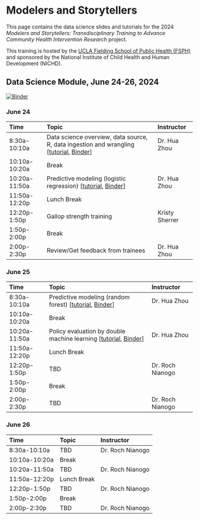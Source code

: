 # Modelers and Storytellers

This page contains the data science slides and tutorials for the 2024 *Modelers and Storytellers: Transdisciplinary Training to Advance Community Health Intervention Research* project.

This training is hosted by the [UCLA Fielding School of Public Health (FSPH)](https://ph.ucla.edu/) and sponsored by the National Institute of Child Health and Human Development (NICHD).

## Data Science Module, June 24-26, 2024

[![Binder](https://mybinder.org/badge_logo.svg)](https://mybinder.org/v2/gh/NIH-R25-ModelersAndStoryTellers/binder-sandbox.git/main?urlpath=git-pull?repo=https://github.com/NIH-R25-ModelersAndStoryTellers/2024.git)

### June 24

| Time          | Topic            | Instructor          |
|:----------------------|:------------------------|:------------------------|
| 8:30a-10:10a  | Data science overview, data source, R, data ingestion and wrangling \[[tutorial](https://nih-r25-modelersandstorytellers.github.io/2024/data-science-tutorials/01-dsintro/dsintro.html), [Binder](https://mybinder.org/v2/gh/NIH-R25-ModelersAndStoryTellers/binder-sandbox.git/main?urlpath=git-pull?repo=https%3A%2F%2Fgithub.com%2FNIH-R25-ModelersAndStoryTellers%2F2024.git%2Fdata-science-tutorials%2F01-dsintro%2Fdsintro.ipynb)\] | Dr. Hua Zhou |
| 10:10a-10:20a | Break  |                     |
| 10:20a-11:50a | Predictive modeling (logistic regression) \[[tutorial](https://nih-r25-modelersandstorytellers.github.io/2024/data-science-tutorials/02-logit/logit.html), [Binder](https://mybinder.org/v2/gh/NIH-R25-ModelersAndStoryTellers/binder-sandbox.git/main?urlpath=git-pull?repo=https%3A%2F%2Fgithub.com%2FNIH-R25-ModelersAndStoryTellers%2F2024.git%2Fdata-science-tutorials%2F02-logit%2Flogit.ipynb)\] | Dr. Hua Zhou |
| 11:50a-12:20p  | Lunch Break  |                     |
| 12:20p-1:50p   | Gallop strength training  | Kristy Sherrer |
| 1:50p-2:00p   | Break |  |
| 2:00p-2:30p   | Review/Get feedback from trainees | Dr. Hua Zhou |

### June 25

| Time          | Topic            | Instructor          |
|:----------------------|:------------------------|:------------------------|
| 8:30a-10:10a  | Predictive modeling (random forest) \[[tutorial](https://nih-r25-modelersandstorytellers.github.io/2024/data-science-tutorials/03-rf/rf.html), [Binder](https://mybinder.org/v2/gh/NIH-R25-ModelersAndStoryTellers/binder-sandbox.git/main?urlpath=git-pull?repo=https%3A%2F%2Fgithub.com%2FNIH-R25-ModelersAndStoryTellers%2F2024.git%2Fdata-science-tutorials%2F03-rf%2Frf.ipynb)\] | Dr. Hua Zhou |
| 10:10a-10:20a | Break  |                     |
| 10:20a-11:50a | Policy evaluation by double machine learning \[[tutorial](https://nih-r25-modelersandstorytellers.github.io/2024/data-science-tutorials/03-rf/rf.html), [Binder](https://mybinder.org/v2/gh/NIH-R25-ModelersAndStoryTellers/binder-sandbox.git/main?urlpath=git-pull?repo=https%3A%2F%2Fgithub.com%2FNIH-R25-ModelersAndStoryTellers%2F2024.git%2Fdata-science-tutorials%2F04-dml%2Fdml.ipynb)\] | Dr. Hua Zhou |
| 11:50a-12:20p  | Lunch Break  |                     |
| 12:20p-1:50p   | TBD  | Dr. Roch Nianogo |
| 1:50p-2:00p   | Break |  |
| 2:00p-2:30p   | TBD | Dr. Roch Nianogo |

### June 26

| Time          | Topic            | Instructor          |
|:----------------------|:------------------------|:------------------------|
| 8:30a-10:10a  | TBD | Dr. Roch Nianogo |
| 10:10a-10:20a | Break  |                     |
| 10:20a-11:50a | TBD | Dr. Roch Nianogo |
| 11:50a-12:20p  | Lunch Break  |                     |
| 12:20p-1:50p   | TBD  | Dr. Roch Nianogo |
| 1:50p-2:00p   | Break |  |
| 2:00p-2:30p   | TBD | Dr. Roch Nianogo |
